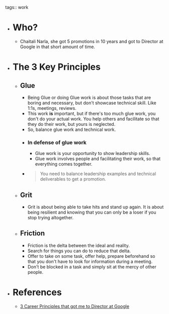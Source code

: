 tags:: work

- # Who?
	- Chaitali Narla, she got 5 promotions in 10 years and got to Director at Google in that short amount of time.
- # The 3 Key Principles
	- ## Glue
		- Being Glue or doing Glue work is about those tasks that are boring and necessary, but don't showcase technical skill. Like 1:1s, meetings, reviews.
		- This work **is** important, but if there's too much glue work, you don't do your actual work. You help others and facilitate so that they do their work, but yours is neglected.
		- So, balance glue work and technical work.
		- ### In defense of glue work
			- Glue work is your opportunity to show leadership skills.
			- Glue work involves people and facilitating their work, so that everything comes together.
		- > You need to balance leadership examples and technical deliverables to get a promotion.
	- ## Grit
		- Grit is about being able to take hits and stand up again. It is about being resilient and knowing that you can only be a loser if you stop trying altogether.
	- ## Friction
		- Friction is the delta between the ideal and reality.
		- Search for things you can do to reduce that delta.
		- Offer to take on some task, offer help, prepare beforehand so that you don't have to look for information during a meeting.
		- Don't be blocked in a task and simply sit at the mercy of other people.
- # References
	- [3 Career Principles that got me to Director at Google](https://read.highgrowthengineer.com/p/3-career-principles-to-director-at-google)